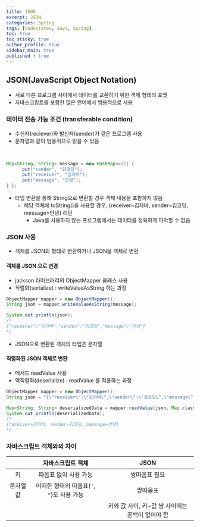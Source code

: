```yaml
---
title: JSON
excerpt: JSON
categories: Spring
tags: [codestates, Java, Spring]
toc: true
toc_sticky: true
author_profile: true
sidebar_main: true
published : true
---
```


## JSON(JavaScript Object Notation)
- 서로 다른 프로그램 사이에서 데이터를 교환하기 위한 객체 형태의 포맷
- 자바스크립트를 포함한 많은 언어에서 범용적으로 사용

### 데이터 전송 가능 조건 (transferable condition)

- 수신자(reciever)와 발신자(sender)가 같은 프로그램 사용
- 문자열과 같이 범용적으로 읽을 수 있음

<br>

```java
Map<String, String> message = new HashMap<>(){ {
      put("sender", "김코딩");
      put("receiver", "김자바");
      put("message", "안녕");
} };
```

- 타입 변환을 통해 String으로 변환할 경우 객체 내용을 포함하지 않음
   - 해당 객체에 toString()을 사용할 경우, {receiver=김자바, sender=김코딩, message=안녕} 리턴
      - Java를 사용하지 않는 프로그램에서는 데이터를 정확하게 파악할 수 없음


### JSON 사용
- 객체를 JSON의 형태로 변환하거나 JSON을 객체로 변환 

#### 객체를 JSON 으로 변경
- jackson 라이브러리의 ObjectMapper 클래스 사용
- 직렬화(serialize) : writeValueAsString 하는 과정

```java
ObjectMapper mapper = new ObjectMapper();
String json = mapper.writeValueAsString(message);

System.out.println(json);
/*
{"receiver":"김자바","sender":"김코딩","message":"안녕"}
*/
```
- JSON으로 변환된 객체의 타입은 문자열


#### 직렬화된 JSON 객체로 변환
- 메서드 readValue 사용
- 역직렬화(deserialize) : readValue 를 적용하는 과정

```java
ObjectMapper mapper = new ObjectMapper();
String json = "{\"receiver\":\"김자바\",\"sender\":\"김코딩\",\"message\":\"안녕\"}";

Map<String, String> deserializedData = mapper.readValue(json, Map.class);
System.out.println(deserializedData);
/*
{receiver=김자바, sender=김코딩, message=안녕}
*/
```

### 자바스크립트 객체와의 차이

||자바스크립트 객체|JSON|
|:-:|:-:|:-:|
|키|따옴표 없이 사용 가능|쌍따옴표 필요|
|문자열 값|어떠한 형태의 따옴표(```'```, ```"```)도 사용 가능|쌍따옴표|
|||키와 값 사이, 키-값 쌍 사이에는 공백이 없어야 함|